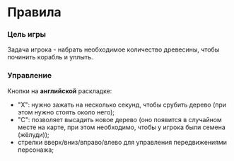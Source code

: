 # Правила 
### Цель игры
Задача игрока - набрать необходимое количество древесины, чтобы починить корабль и уплыть.
### Управление
Кнопки на **английской** раскладке:
- "X": нужно зажать на несколько секунд, чтобы срубить дерево (при этом нужно стоять около него);
- "C": позволяет высадить новое дерево (оно появится в случайном месте на карте, при этом необходимо, чтобы у игрока были семена (жёлуди));
- стрелки вверх/вниз/вправо/влево для управления передвижениями персонажа;
